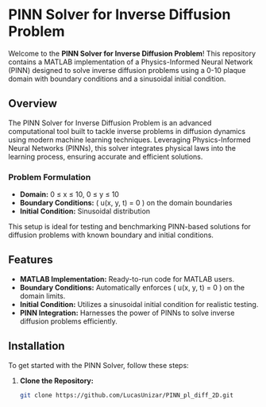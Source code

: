 # PINN Solver for Inverse Diffusion Problem

Welcome to the **PINN Solver for Inverse Diffusion Problem**! This repository contains a MATLAB implementation of a Physics-Informed Neural Network (PINN) designed to solve inverse diffusion problems using a 0-10 plaque domain with boundary conditions and a sinusoidal initial condition.

## Overview

The PINN Solver for Inverse Diffusion Problem is an advanced computational tool built to tackle inverse problems in diffusion dynamics using modern machine learning techniques. Leveraging Physics-Informed Neural Networks (PINNs), this solver integrates physical laws into the learning process, ensuring accurate and efficient solutions.

### Problem Formulation

- **Domain:** 0 ≤ x ≤ 10, 0 ≤ y ≤ 10
- **Boundary Conditions:** \( u(x, y, t) = 0 \) on the domain boundaries
- **Initial Condition:** Sinusoidal distribution

This setup is ideal for testing and benchmarking PINN-based solutions for diffusion problems with known boundary and initial conditions.

## Features

- **MATLAB Implementation:** Ready-to-run code for MATLAB users.
- **Boundary Conditions:** Automatically enforces \( u(x, y, t) = 0 \) on the domain limits.
- **Initial Condition:** Utilizes a sinusoidal initial condition for realistic testing.
- **PINN Integration:** Harnesses the power of PINNs to solve inverse diffusion problems efficiently.

## Installation

To get started with the PINN Solver, follow these steps:

1. **Clone the Repository:**

   ```bash
   git clone https://github.com/LucasUnizar/PINN_pl_diff_2D.git

